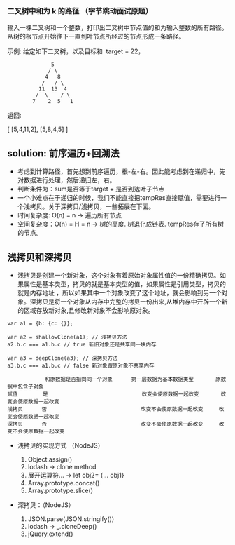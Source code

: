 ### 二叉树中和为 k 的路径 （字节跳动面试原题）

输入一棵二叉树和一个整数，打印出二叉树中节点值的和为输入整数的所有路径。从树的根节点开始往下一直到叶节点所经过的节点形成一条路径。

示例:
给定如下二叉树，以及目标和  target = 22，

```
              5
             / \
            4   8
           /   / \
          11  13  4
         /  \    / \
        7    2  5   1
```

返回:

[
[5,4,11,2],
[5,8,4,5]
]

## solution: 前序遍历+回溯法
- 考虑到计算路径，首先想到前序遍历，根-左-右。因此能考虑到在递归中，先对数据进行处理，然后递归左，右。
- 判断条件为：sum是否等于target + 是否到达叶子节点
- 一个小难点在于递归的时候，我们不能直接把tempRes直接赋值，需要进行一个浅拷贝。关于深拷贝/浅拷贝，一些拓展在下面。
- 时间复杂度: O(n) = n -> 遍历所有节点
- 空间复杂度：O(n) = H = n -> 树的高度. 树退化成链表. tempRes存了所有树的节点。

## 浅拷贝和深拷贝

- 浅拷贝是创建一个新对象，这个对象有着原始对象属性值的一份精确拷贝。如果属性是基本类型，拷贝的就是基本类型的值，如果属性是引用类型，拷贝的就是内存地址 ，所以如果其中一个对象改变了这个地址，就会影响到另一个对象。深拷贝是将一个对象从内存中完整的拷贝一份出来,从堆内存中开辟一个新的区域存放新对象,且修改新对象不会影响原对象。
```
var a1 = {b: {c: {}};

var a2 = shallowClone(a1); // 浅拷贝方法
a2.b.c === a1.b.c // true 新旧对象还是共享同一块内存

var a3 = deepClone(a3); // 深拷贝方法
a3.b.c === a1.b.c // false 新对象跟原对象不共享内存

            和原数据是否指向同一个对象      第一层数据为基本数据类型       原数据中包含子对象
赋值        是                              改变会使原数据一起改变       改变会使原数据一起改变
浅拷贝      否                              改变不会使原数据一起改变     改变会使原数据一起改变
深拷贝      否                              改变不会使原数据一起改变     改变不会使原数据一起改变
```

- 浅拷贝的实现方式 （NodeJS）
    1. Object.assign()
    2. lodash -> clone method
    3. 展开运算符... -> let obj2= {... obj1}
    4. Array.prototype.concat()
    5. Array.prototype.slice()

- 深拷贝：（NodeJS）
    1. JSON.parse(JSON.stringify())
    2. lodash -> _.cloneDeep()
    3. jQuery.extend()